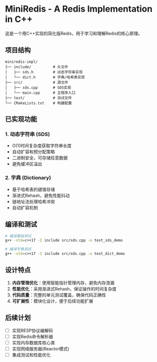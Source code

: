 # MiniRedis - A Redis Implementation in C++

这是一个用C++实现的简化版Redis，用于学习和理解Redis的核心原理。

## 项目结构

```
miniredis-impl/
├── include/          # 头文件
│   ├── sds.h         # 动态字符串实现
│   └── dict.h        # 字典/哈希表实现
├── src/              # 源文件
│   ├── sds.cpp       # SDS实现
│   └── main.cpp      # 主程序入口
├── test/             # 测试文件
└── CMakeLists.txt    # 构建配置
```

## 已实现功能

### 1. 动态字符串 (SDS)
- O(1)时间复杂度获取字符串长度
- 自动扩容和预分配策略
- 二进制安全，可存储任意数据
- 避免缓冲区溢出

### 2. 字典 (Dictionary)
- 基于哈希表的键值存储
- 渐进式Rehash，避免性能抖动
- 链地址法处理哈希冲突
- 自动扩容机制

## 编译和测试

```bash
# 编译基础测试
g++ -std=c++17 -I include src/sds.cpp -o test_sds_demo

# 编译字典测试
g++ -std=c++17 -I include src/sds.cpp -o test_dict_demo
```

## 设计特点

1. **内存管理优化**：使用智能指针管理内存，避免内存泄漏
2. **性能优化**：采用渐进式Rehash，保证操作的时间复杂度
3. **代码质量**：完整的单元测试覆盖，确保代码正确性
4. **可扩展性**：模块化设计，便于后续功能扩展

## 后续计划

- [ ] 实现RESP协议编解码
- [ ] 实现Redis命令解析器
- [ ] 实现内存数据库核心类
- [ ] 实现网络服务器(Reactor模式)
- [ ] 集成测试和性能优化